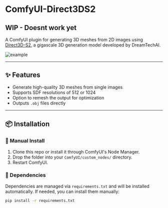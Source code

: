 # ComfyUI-Direct3DS2

## WIP - Doesnt work yet

A ComfyUI plugin for generating 3D meshes from 2D images using [Direct3D-S2](https://github.com/DreamTechAI/Direct3D-S2), a gigascale 3D generation model developed by DreamTechAI.

![example](https://raw.githubusercontent.com/DreamTechAI/Direct3D-S2/main/assets/test/13.png)

---

## ✨ Features

- Generate high-quality 3D meshes from single images
- Supports SDF resolutions of 512 or 1024
- Option to remesh the output for optimization
- Outputs `.obj` files directly

---

## 📦 Installation

### 📁 Manual Install

1. Clone this repo or install it through ComfyUI's Node Manager.
2. Drop the folder into your `ComfyUI/custom_nodes/` directory.
3. Restart ComfyUI.

### 🧪 Dependencies

Dependencies are managed via `requirements.txt` and will be installed automatically. If needed, you can install them manually:

```bash
pip install -r requirements.txt
